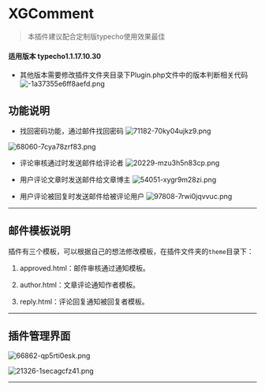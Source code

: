 # XGComment

> 本插件建议配合定制版typecho使用效果最佳

#### 适用版本 typecho1.1.17.10.30

- 其他版本需要修改插件文件夹目录下Plugin.php文件中的版本判断相关代码
![-1a37355e6ff8aefd.png](https://www.xggm.top/usr/uploads/2022/07/2779981298.png)

## 功能说明

- 找回密码功能，通过邮件找回密码
![71182-70ky04ujkz9.png](https://www.xggm.top/usr/uploads/2022/07/2992549955.png)

![68060-7cya78zrf83.png](https://www.xggm.top/usr/uploads/2022/08/3226386662.png)

- 评论审核通过时发送邮件给评论者
![20229-mzu3h5n83cp.png](https://www.xggm.top/usr/uploads/2022/07/1090835643.png)

- 用户评论文章时发送邮件给文章博主
![54051-xygr9m28zi.png](https://www.xggm.top/usr/uploads/2022/07/1330187515.png)

- 用户评论被回复时发送邮件给被评论用户
![97808-7rwi0jqvvuc.png](https://www.xggm.top/usr/uploads/2022/07/1054048011.png)


----------


## 邮件模板说明

插件有三个模板，可以根据自己的想法修改模板，在插件文件夹的`theme`目录下：

1. approved.html：邮件审核通过通知模板。

2. author.html：文章评论通知作者模板。

3. reply.html：评论回复通知被回复者模板。


----------


## 插件管理界面

![66862-qp5rti0esk.png](https://www.xggm.top/usr/uploads/2022/07/3961053157.png)

![21326-1secagcfz41.png](https://www.xggm.top/usr/uploads/2022/07/3850095348.png)


----------
